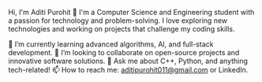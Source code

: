 Hi, I'm Aditi Purohit 👋
I'm a Computer Science and Engineering student with a passion for technology and problem-solving. I love exploring new technologies and working on projects that challenge my coding skills.

🌱 I’m currently learning advanced algorithms, AI, and full-stack development.
👯 I’m looking to collaborate on open-source projects and innovative software solutions.
💬 Ask me about C++, Python, and anything tech-related!
📫 How to reach me: aditipurohit011@gmail.com or LinkedIn.
<!---
AditiPurohit011/AditiPurohit011 is a ✨ special ✨ repository because its `README.md` (this file) appears on your GitHub profile.
You can click the Preview link to take a look at your changes.
--->
